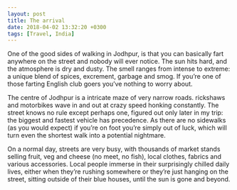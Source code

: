 ```yaml
---
layout: post
title: The arrival
date: 2018-04-02 13:32:20 +0300
tags: [Travel, India]
---
```

One of the good sides of walking in Jodhpur, is that you can basically fart anywhere on the street and nobody will ever notice. The sun hits hard, and the atmosphere is dry and dusty. The smell ranges from intense to extreme: a unique blend of spices, excrement, garbage and smog. If you’re one of those farting English club goers you’ve nothing to worry about.

The centre of Jodhpur is a intricate maze of very narrow roads. rickshaws and motorbikes wave in and out at crazy speed honking constantly. The street knows no rule except perhaps one, figured out only later in my trip: the biggest and fastest vehicle has precedence. As there are no sidewalks (as you would expect) if you’re on foot you’re simply out of luck, which will turn even the shortest walk into a potential nightmare.

On a normal day, streets are very busy, with thousands of market stands selling fruit, veg and cheese (no meet, no fish), local clothes, fabrics and various accessories. Local people immerse in their surprisingly chilled daily lives, either when they’re rushing somewhere or they’re just hanging on the street, sitting outside of their blue houses, until the sun is gone and beyond.